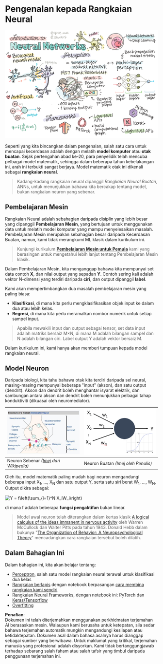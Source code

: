 # Pengenalan kepada Rangkaian Neural

![Ringkasan kandungan Pengenalan Rangkaian Neural dalam doodle](../../../../translated_images/ai-neuralnetworks.1c687ae40bc86e834f497844866a26d3e0886650a67a4bbe29442e2f157d3b18.ms.png)

Seperti yang kita bincangkan dalam pengenalan, salah satu cara untuk mencapai kecerdasan adalah dengan melatih **model komputer** atau **otak buatan**. Sejak pertengahan abad ke-20, para penyelidik telah mencuba pelbagai model matematik, sehingga dalam beberapa tahun kebelakangan ini, arah ini terbukti sangat berjaya. Model matematik otak ini dikenali sebagai **rangkaian neural**.

> Kadang-kadang rangkaian neural dipanggil *Rangkaian Neural Buatan*, ANNs, untuk menunjukkan bahawa kita bercakap tentang model, bukan rangkaian neuron yang sebenar.

## Pembelajaran Mesin

Rangkaian Neural adalah sebahagian daripada disiplin yang lebih besar yang dipanggil **Pembelajaran Mesin**, yang bertujuan untuk menggunakan data untuk melatih model komputer yang mampu menyelesaikan masalah. Pembelajaran Mesin merupakan sebahagian besar daripada Kecerdasan Buatan, namun, kami tidak merangkumi ML klasik dalam kurikulum ini.

> Kunjungi kurikulum **[Pembelajaran Mesin untuk Pemula](http://github.com/microsoft/ml-for-beginners)** kami yang berasingan untuk mengetahui lebih lanjut tentang Pembelajaran Mesin klasik.

Dalam Pembelajaran Mesin, kita menganggap bahawa kita mempunyai set data contoh **X**, dan nilai output yang sepadan **Y**. Contoh sering kali adalah vektor N-dimensi yang terdiri daripada **ciri**, dan output dipanggil **label**.

Kami akan mempertimbangkan dua masalah pembelajaran mesin yang paling biasa:

* **Klasifikasi**, di mana kita perlu mengklasifikasikan objek input ke dalam dua atau lebih kelas.
* **Regresi**, di mana kita perlu meramalkan nombor numerik untuk setiap sampel input.

> Apabila mewakili input dan output sebagai tensor, set data input adalah matriks bersaiz M×N, di mana M adalah bilangan sampel dan N adalah bilangan ciri. Label output Y adalah vektor bersaiz M.

Dalam kurikulum ini, kami hanya akan memberi tumpuan kepada model rangkaian neural.

## Model Neuron

Daripada biologi, kita tahu bahawa otak kita terdiri daripada sel neural, masing-masing mempunyai beberapa "input" (akson), dan satu output (dendrit). Akson dan dendrit boleh menghantar isyarat elektrik, dan sambungan antara akson dan dendrit boleh menunjukkan pelbagai tahap konduktiviti (dikuasai oleh neuromediator).

![Model Neuron](../../../../translated_images/synapse-wikipedia.ed20a9e4726ea1c6a3ce8fec51c0b9bec6181946dca0fe4e829bc12fa3bacf01.ms.jpg) | ![Model Neuron](../../../../translated_images/artneuron.1a5daa88d20ebe6f5824ddb89fba0bdaaf49f67e8230c1afbec42909df1fc17e.ms.png)
----|----
Neuron Sebenar *([Imej](https://en.wikipedia.org/wiki/Synapse#/media/File:SynapseSchematic_lines.svg) dari Wikipedia)* | Neuron Buatan *(Imej oleh Penulis)*

Oleh itu, model matematik paling mudah bagi neuron mengandungi beberapa input X<sub>1</sub>, ..., X<sub>N</sub> dan satu output Y, serta satu siri berat W<sub>1</sub>, ..., W<sub>N</sub>. Output dikira sebagai:

<img src="images/netout.png" alt="Y = f\left(\sum_{i=1}^N X_iW_i\right)" width="131" height="53" align="center"/>

di mana f adalah beberapa **fungsi pengaktifan** bukan linear.

> Model awal neuron telah diterangkan dalam kertas klasik [A logical calculus of the ideas immanent in nervous activity](https://www.cs.cmu.edu/~./epxing/Class/10715/reading/McCulloch.and.Pitts.pdf) oleh Warren McCullock dan Walter Pitts pada tahun 1943. Donald Hebb dalam bukunya "[The Organization of Behavior: A Neuropsychological Theory](https://books.google.com/books?id=VNetYrB8EBoC)" mencadangkan cara rangkaian tersebut boleh dilatih.

## Dalam Bahagian Ini

Dalam bahagian ini, kita akan belajar tentang:
* [Perceptron](03-Perceptron/README.md), salah satu model rangkaian neural terawal untuk klasifikasi dua kelas
* [Rangkaian berlapis](04-OwnFramework/README.md) dengan notebook berpasangan [cara membina rangkaian kami sendiri](../../../../lessons/3-NeuralNetworks/04-OwnFramework/OwnFramework.ipynb)
* [Rangkaian Neural Frameworks](05-Frameworks/README.md), dengan notebook ini: [PyTorch](../../../../lessons/3-NeuralNetworks/05-Frameworks/IntroPyTorch.ipynb) dan [Keras/Tensorflow](../../../../lessons/3-NeuralNetworks/05-Frameworks/IntroKerasTF.ipynb)
* [Overfitting](../../../../lessons/3-NeuralNetworks/05-Frameworks)

**Penafian**:  
Dokumen ini telah diterjemahkan menggunakan perkhidmatan terjemahan AI berasaskan mesin. Walaupun kami berusaha untuk ketepatan, sila sedar bahawa terjemahan automatik mungkin mengandungi kesilapan atau ketidaktepatan. Dokumen asal dalam bahasa asalnya harus dianggap sebagai sumber yang berwibawa. Untuk maklumat yang kritikal, terjemahan manusia yang profesional adalah disyorkan. Kami tidak bertanggungjawab terhadap sebarang salah faham atau salah tafsir yang timbul daripada penggunaan terjemahan ini.